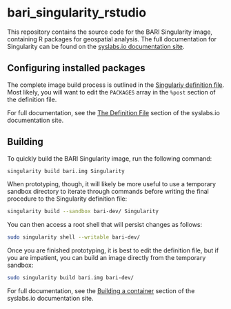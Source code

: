 # bari_singularity_rstudio

This repository contains the source code for the BARI Singularity image, containing R packages for geospatial analysis. The full documentation for Singularity can be found on the [syslabs.io documentation site](https://sylabs.io/guides/3.5/user-guide/index.html).

## Configuring installed packages

The complete image build process is outlined in the [Singulariy definition file](Singularity). Most likely, you will want to edit the `PACKAGES` array in the `%post` section of the definition file.

For full documentation, see the [The Definition File](https://sylabs.io/guides/3.5/user-guide/definition_files.html) section of the syslabs.io documentation site.

## Building

To quickly build the BARI Singularity image, run the following command:

```bash
singularity build bari.img Singularity
```

When prototyping, though, it will likely be more useful to use a temporary sandbox directory to iterate through commands before writing the final procedure to the Singularity definition file:

```bash
singularity build --sandbox bari-dev/ Singularity
```

You can then access a root shell that will persist changes as follows:

```bash
sudo singularity shell --writable bari-dev/
```

Once you are finished prototyping, it is best to edit the definition file, but if you are impatient, you can build an image directly from the temporary sandbox:

```bash
sudo singularity build bari.img bari-dev/
```

For full documentation, see the [Building a container](https://sylabs.io/guides/3.5/user-guide/build_a_container.html) section of the syslabs.io documentation site.
